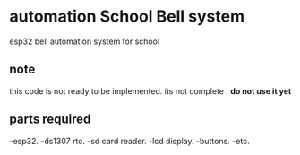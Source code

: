 # automation School Bell system
esp32 bell automation system for school

## note
this code is not ready to be implemented.
its not complete .
**do not use it yet**

## parts required
-esp32.
-ds1307 rtc.
-sd card reader.
-lcd display.
-buttons.
-etc.
